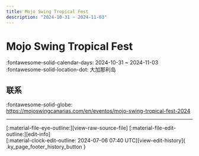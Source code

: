 ```yaml
---
title: Mojo Swing Tropical Fest
description: "2024-10-31 ~ 2024-11-03"
---
```


# Mojo Swing Tropical Fest 

:fontawesome-solid-calendar-days: 2024-10-31 ~ 2024-11-03  
:fontawesome-solid-location-dot: 大加那利岛  

## 联系

:fontawesome-solid-globe: <https://mojoswingcanarias.com/en/eventos/mojo-swing-tropical-fest-2024>  

---

<div class="ky_page_footer" markdown>
<div class="ky_page_footer_trailing" markdown="span">
[:material-file-eye-outline:][view-raw-source-file]
[:material-file-edit-outline:][edit-info]
</div>
<div class="ky_page_footer_leading" markdown="span">
[:material-clock-edit-outline: 2024-07-06 07:40 UTC][view-edit-history]{ .ky_page_footer_history_button }
</div>
</div>

[view-raw-source-file]: https://github.com/swingdance/events/blob/main/2024/es_ES/mojo-swing-tropical-fest-2024.json "查看原始源文件"
[edit-info]: https://github.com/swingdance/events/issues/new?assignees=&labels=update+event&projects=&template=03-update_entity.yml&title=Update%20Event%3A%202024%2Fes_ES%20%E2%80%A2%20Mojo%20Swing%20Tropical%20Fest&region=es_ES&year=2024&id=mojo-swing-tropical-fest-2024&name=Mojo%20Swing%20Tropical%20Fest&org_id= "编辑信息"

[view-edit-history]: https://github.com/swingdance/events/commits/main/2024/es_ES/mojo-swing-tropical-fest-2024.json "查看编辑历史"
